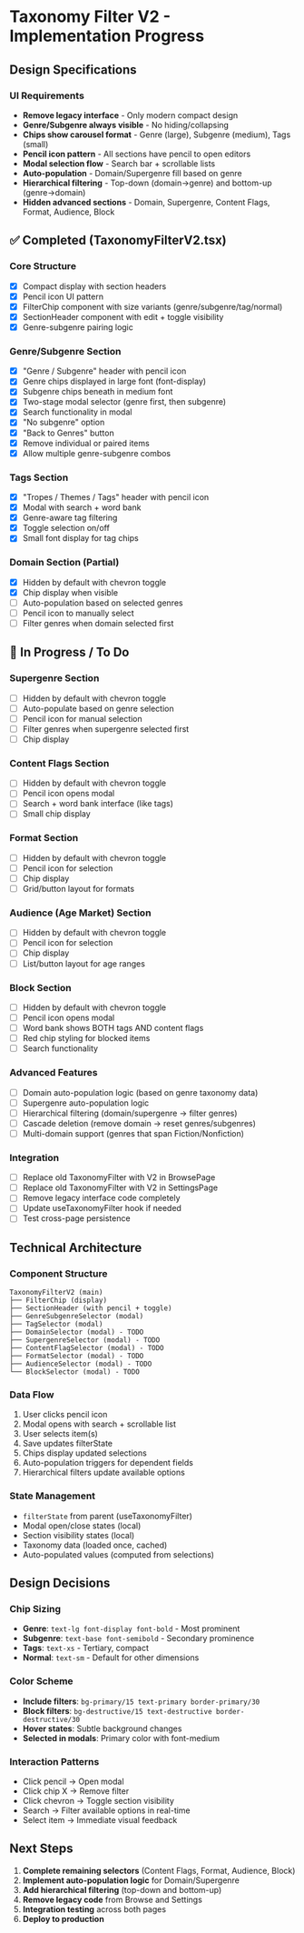 # Taxonomy Filter V2 - Implementation Progress

## Design Specifications

### UI Requirements
- **Remove legacy interface** - Only modern compact design
- **Genre/Subgenre always visible** - No hiding/collapsing
- **Chips show carousel format** - Genre (large), Subgenre (medium), Tags (small)
- **Pencil icon pattern** - All sections have pencil to open editors
- **Modal selection flow** - Search bar + scrollable lists
- **Auto-population** - Domain/Supergenre fill based on genre
- **Hierarchical filtering** - Top-down (domain→genre) and bottom-up (genre→domain)
- **Hidden advanced sections** - Domain, Supergenre, Content Flags, Format, Audience, Block

## ✅ Completed (TaxonomyFilterV2.tsx)

### Core Structure
- [x] Compact display with section headers
- [x] Pencil icon UI pattern
- [x] FilterChip component with size variants (genre/subgenre/tag/normal)
- [x] SectionHeader component with edit + toggle visibility
- [x] Genre-subgenre pairing logic

### Genre/Subgenre Section
- [x] "Genre / Subgenre" header with pencil icon
- [x] Genre chips displayed in large font (font-display)
- [x] Subgenre chips beneath in medium font
- [x] Two-stage modal selector (genre first, then subgenre)
- [x] Search functionality in modal
- [x] "No subgenre" option
- [x] "Back to Genres" button
- [x] Remove individual or paired items
- [x] Allow multiple genre-subgenre combos

### Tags Section
- [x] "Tropes / Themes / Tags" header with pencil icon
- [x] Modal with search + word bank
- [x] Genre-aware tag filtering
- [x] Toggle selection on/off
- [x] Small font display for tag chips

### Domain Section (Partial)
- [x] Hidden by default with chevron toggle
- [x] Chip display when visible
- [ ] Auto-population based on selected genres
- [ ] Pencil icon to manually select
- [ ] Filter genres when domain selected first

## 🚧 In Progress / To Do

### Supergenre Section
- [ ] Hidden by default with chevron toggle
- [ ] Auto-populate based on genre selection
- [ ] Pencil icon for manual selection
- [ ] Filter genres when supergenre selected first
- [ ] Chip display

### Content Flags Section
- [ ] Hidden by default with chevron toggle
- [ ] Pencil icon opens modal
- [ ] Search + word bank interface (like tags)
- [ ] Small chip display

### Format Section
- [ ] Hidden by default with chevron toggle
- [ ] Pencil icon for selection
- [ ] Chip display
- [ ] Grid/button layout for formats

### Audience (Age Market) Section
- [ ] Hidden by default with chevron toggle
- [ ] Pencil icon for selection
- [ ] Chip display
- [ ] List/button layout for age ranges

### Block Section
- [ ] Hidden by default with chevron toggle
- [ ] Pencil icon opens modal
- [ ] Word bank shows BOTH tags AND content flags
- [ ] Red chip styling for blocked items
- [ ] Search functionality

### Advanced Features
- [ ] Domain auto-population logic (based on genre taxonomy data)
- [ ] Supergenre auto-population logic
- [ ] Hierarchical filtering (domain/supergenre → filter genres)
- [ ] Cascade deletion (remove domain → reset genres/subgenres)
- [ ] Multi-domain support (genres that span Fiction/Nonfiction)

### Integration
- [ ] Replace old TaxonomyFilter with V2 in BrowsePage
- [ ] Replace old TaxonomyFilter with V2 in SettingsPage
- [ ] Remove legacy interface code completely
- [ ] Update useTaxonomyFilter hook if needed
- [ ] Test cross-page persistence

## Technical Architecture

### Component Structure
```
TaxonomyFilterV2 (main)
├── FilterChip (display)
├── SectionHeader (with pencil + toggle)
├── GenreSubgenreSelector (modal)
├── TagSelector (modal)
├── DomainSelector (modal) - TODO
├── SupergenreSelector (modal) - TODO
├── ContentFlagSelector (modal) - TODO
├── FormatSelector (modal) - TODO
├── AudienceSelector (modal) - TODO
└── BlockSelector (modal) - TODO
```

### Data Flow
1. User clicks pencil icon
2. Modal opens with search + scrollable list
3. User selects item(s)
4. Save updates filterState
5. Chips display updated selections
6. Auto-population triggers for dependent fields
7. Hierarchical filters update available options

### State Management
- `filterState` from parent (useTaxonomyFilter)
- Modal open/close states (local)
- Section visibility states (local)
- Taxonomy data (loaded once, cached)
- Auto-populated values (computed from selections)

## Design Decisions

### Chip Sizing
- **Genre**: `text-lg font-display font-bold` - Most prominent
- **Subgenre**: `text-base font-semibold` - Secondary prominence
- **Tags**: `text-xs` - Tertiary, compact
- **Normal**: `text-sm` - Default for other dimensions

### Color Scheme
- **Include filters**: `bg-primary/15 text-primary border-primary/30`
- **Block filters**: `bg-destructive/15 text-destructive border-destructive/30`
- **Hover states**: Subtle background changes
- **Selected in modals**: Primary color with font-medium

### Interaction Patterns
- Click pencil → Open modal
- Click chip X → Remove filter
- Click chevron → Toggle section visibility
- Search → Filter available options in real-time
- Select item → Immediate visual feedback

## Next Steps

1. **Complete remaining selectors** (Content Flags, Format, Audience, Block)
2. **Implement auto-population logic** for Domain/Supergenre
3. **Add hierarchical filtering** (top-down and bottom-up)
4. **Remove legacy code** from Browse and Settings
5. **Integration testing** across both pages
6. **Deploy to production**